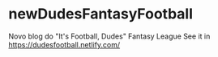 # newDudesFantasyFootball

Novo blog do "It's Football, Dudes" Fantasy League
See it in https://dudesfootball.netlify.com/
